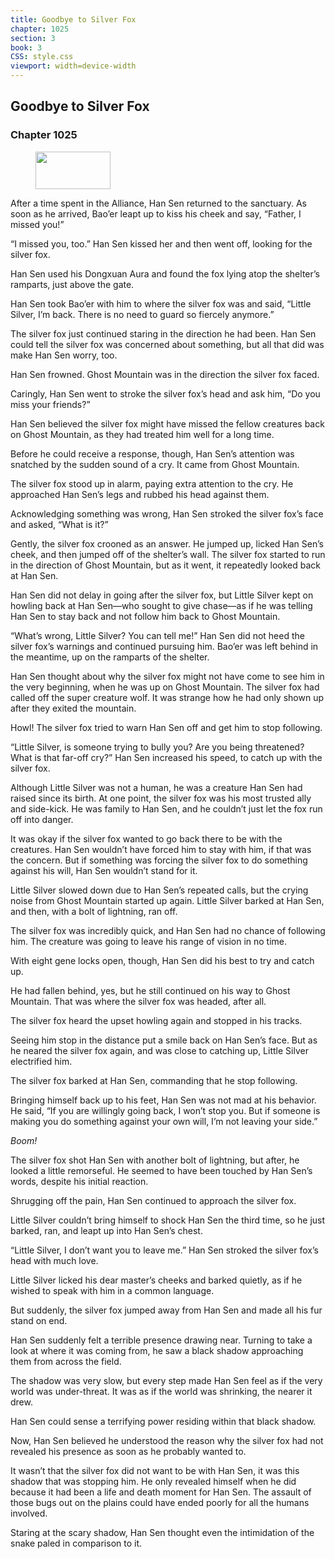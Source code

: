```yaml
---
title: Goodbye to Silver Fox
chapter: 1025
section: 3
book: 3
CSS: style.css
viewport: width=device-width
---
```


## Goodbye to Silver Fox

### Chapter 1025

<figure>
	<img src="../Images/gem.gif" alt="" id="gem" width="120" height="60" />
</figure>

After a time spent in the Alliance, Han Sen returned to the sanctuary. As soon as he arrived, Bao’er leapt up to kiss his cheek and say, “Father, I missed you!”

“I missed you, too.” Han Sen kissed her and then went off, looking for the silver fox.

Han Sen used his Dongxuan Aura and found the fox lying atop the shelter’s ramparts, just above the gate.

Han Sen took Bao’er with him to where the silver fox was and said, “Little Silver, I’m back. There is no need to guard so fiercely anymore.”

The silver fox just continued staring in the direction he had been. Han Sen could tell the silver fox was concerned about something, but all that did was make Han Sen worry, too.

Han Sen frowned. Ghost Mountain was in the direction the silver fox faced.

Caringly, Han Sen went to stroke the silver fox’s head and ask him, “Do you miss your friends?”

Han Sen believed the silver fox might have missed the fellow creatures back on Ghost Mountain, as they had treated him well for a long time.

Before he could receive a response, though, Han Sen’s attention was snatched by the sudden sound of a cry. It came from Ghost Mountain.

The silver fox stood up in alarm, paying extra attention to the cry. He approached Han Sen’s legs and rubbed his head against them.

Acknowledging something was wrong, Han Sen stroked the silver fox’s face and asked, “What is it?”

Gently, the silver fox crooned as an answer. He jumped up, licked Han Sen’s cheek, and then jumped off of the shelter’s wall. The silver fox started to run in the direction of Ghost Mountain, but as it went, it repeatedly looked back at Han Sen.

Han Sen did not delay in going after the silver fox, but Little Silver kept on howling back at Han Sen—who sought to give chase—as if he was telling Han Sen to stay back and not follow him back to Ghost Mountain.

“What’s wrong, Little Silver? You can tell me!” Han Sen did not heed the silver fox’s warnings and continued pursuing him. Bao’er was left behind in the meantime, up on the ramparts of the shelter.

Han Sen thought about why the silver fox might not have come to see him in the very beginning, when he was up on Ghost Mountain. The silver fox had called off the super creature wolf. It was strange how he had only shown up after they exited the mountain.

Howl! The silver fox tried to warn Han Sen off and get him to stop following.

“Little Silver, is someone trying to bully you? Are you being threatened? What is that far-off cry?” Han Sen increased his speed, to catch up with the silver fox.

Although Little Silver was not a human, he was a creature Han Sen had raised since its birth. At one point, the silver fox was his most trusted ally and side-kick. He was family to Han Sen, and he couldn’t just let the fox run off into danger.

It was okay if the silver fox wanted to go back there to be with the creatures. Han Sen wouldn’t have forced him to stay with him, if that was the concern. But if something was forcing the silver fox to do something against his will, Han Sen wouldn’t stand for it.

Little Silver slowed down due to Han Sen’s repeated calls, but the crying noise from Ghost Mountain started up again. Little Silver barked at Han Sen, and then, with a bolt of lightning, ran off.

The silver fox was incredibly quick, and Han Sen had no chance of following him. The creature was going to leave his range of vision in no time.

With eight gene locks open, though, Han Sen did his best to try and catch up.

He had fallen behind, yes, but he still continued on his way to Ghost Mountain. That was where the silver fox was headed, after all.

The silver fox heard the upset howling again and stopped in his tracks.

Seeing him stop in the distance put a smile back on Han Sen’s face. But as he neared the silver fox again, and was close to catching up, Little Silver electrified him.

The silver fox barked at Han Sen, commanding that he stop following.

Bringing himself back up to his feet, Han Sen was not mad at his behavior. He said, “If you are willingly going back, I won’t stop you. But if someone is making you do something against your own will, I’m not leaving your side.”

*Boom!*

The silver fox shot Han Sen with another bolt of lightning, but after, he looked a little remorseful. He seemed to have been touched by Han Sen’s words, despite his initial reaction.

Shrugging off the pain, Han Sen continued to approach the silver fox.

Little Silver couldn’t bring himself to shock Han Sen the third time, so he just barked, ran, and leapt up into Han Sen’s chest.

“Little Silver, I don’t want you to leave me.” Han Sen stroked the silver fox’s head with much love.

Little Silver licked his dear master’s cheeks and barked quietly, as if he wished to speak with him in a common language.

But suddenly, the silver fox jumped away from Han Sen and made all his fur stand on end.

Han Sen suddenly felt a terrible presence drawing near. Turning to take a look at where it was coming from, he saw a black shadow approaching them from across the field.

The shadow was very slow, but every step made Han Sen feel as if the very world was under-threat. It was as if the world was shrinking, the nearer it drew.

Han Sen could sense a terrifying power residing within that black shadow.

Now, Han Sen believed he understood the reason why the silver fox had not revealed his presence as soon as he probably wanted to.

It wasn’t that the silver fox did not want to be with Han Sen, it was this shadow that was stopping him. He only revealed himself when he did because it had been a life and death moment for Han Sen. The assault of those bugs out on the plains could have ended poorly for all the humans involved.

Staring at the scary shadow, Han Sen thought even the intimidation of the snake paled in comparison to it.